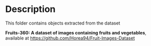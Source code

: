 # Description

This folder contains objects extracted from the dataset 

**Fruits-360: A dataset of images containing fruits and vegetables**, available at https://github.com/Horea94/Fruit-Images-Dataset
